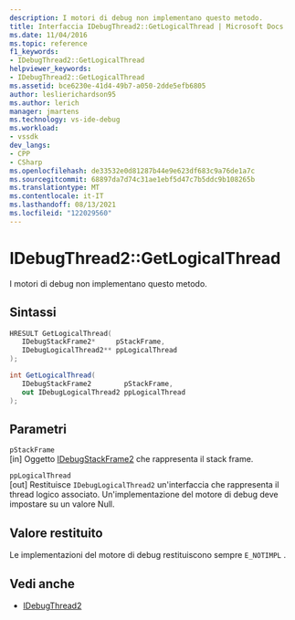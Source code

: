 ```yaml
---
description: I motori di debug non implementano questo metodo.
title: Interfaccia IDebugThread2::GetLogicalThread | Microsoft Docs
ms.date: 11/04/2016
ms.topic: reference
f1_keywords:
- IDebugThread2::GetLogicalThread
helpviewer_keywords:
- IDebugThread2::GetLogicalThread
ms.assetid: bce6230e-41d4-49b7-a050-2dde5efb6805
author: leslierichardson95
ms.author: lerich
manager: jmartens
ms.technology: vs-ide-debug
ms.workload:
- vssdk
dev_langs:
- CPP
- CSharp
ms.openlocfilehash: de33532e0d81287b44e9e623df683c9a76de1a7c
ms.sourcegitcommit: 68897da7d74c31ae1ebf5d47c7b5ddc9b108265b
ms.translationtype: MT
ms.contentlocale: it-IT
ms.lasthandoff: 08/13/2021
ms.locfileid: "122029560"
---
```

# <a name="idebugthread2getlogicalthread"></a>IDebugThread2::GetLogicalThread
I motori di debug non implementano questo metodo.

## <a name="syntax"></a>Sintassi

```cpp
HRESULT GetLogicalThread( 
   IDebugStackFrame2*     pStackFrame,
   IDebugLogicalThread2** ppLogicalThread
);
```

```csharp
int GetLogicalThread( 
   IDebugStackFrame2        pStackFrame,
   out IDebugLogicalThread2 ppLogicalThread
);
```

## <a name="parameters"></a>Parametri
`pStackFrame`\
[in] Oggetto [IDebugStackFrame2](../../../extensibility/debugger/reference/idebugstackframe2.md) che rappresenta il stack frame.

`ppLogicalThread`\
[out] Restituisce `IDebugLogicalThread2` un'interfaccia che rappresenta il thread logico associato. Un'implementazione del motore di debug deve impostare su un valore Null.

## <a name="return-value"></a>Valore restituito
 Le implementazioni del motore di debug restituiscono sempre `E_NOTIMPL` .

## <a name="see-also"></a>Vedi anche
- [IDebugThread2](../../../extensibility/debugger/reference/idebugthread2.md)

